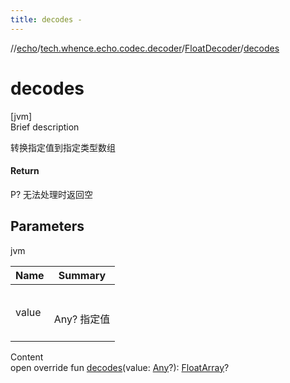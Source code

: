 ```yaml
---
title: decodes -
---
```

//[echo](../../index.md)/[tech.whence.echo.codec.decoder](../index.md)/[FloatDecoder](index.md)/[decodes](decodes.md)



# decodes  
[jvm]  
Brief description  


转换指定值到指定类型数组



#### Return  


P? 无法处理时返回空



## Parameters  
  
jvm  
  
|  Name|  Summary| 
|---|---|
| value| <br><br>Any? 指定值<br><br>
  
  
Content  
open override fun [decodes](decodes.md)(value: [Any](https://kotlinlang.org/api/latest/jvm/stdlib/kotlin/-any/index.html)?): [FloatArray](https://kotlinlang.org/api/latest/jvm/stdlib/kotlin/-float-array/index.html)?  



